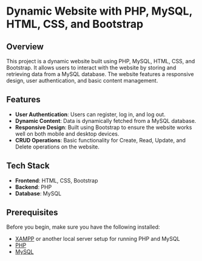 # Dynamic Website with PHP, MySQL, HTML, CSS, and Bootstrap

## Overview
This project is a dynamic website built using PHP, MySQL, HTML, CSS, and Bootstrap. It allows users to interact with the website by storing and retrieving data from a MySQL database. The website features a responsive design, user authentication, and basic content management.

## Features
- **User Authentication**: Users can register, log in, and log out.
- **Dynamic Content**: Data is dynamically fetched from a MySQL database.
- **Responsive Design**: Built using Bootstrap to ensure the website works well on both mobile and desktop devices.
- **CRUD Operations**: Basic functionality for Create, Read, Update, and Delete operations on the website.

## Tech Stack
- **Frontend**: HTML, CSS, Bootstrap
- **Backend**: PHP
- **Database**: MySQL

## Prerequisites
Before you begin, make sure you have the following installed:
- [XAMPP](https://www.apachefriends.org/index.html) or another local server setup for running PHP and MySQL
- [PHP](https://www.php.net/)
- [MySQL](https://www.mysql.com/)

